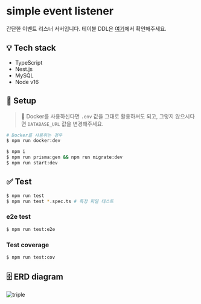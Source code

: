 # simple event listener

간단한 이벤트 리스너 서버입니다. 테이블 DDL은 [여기](https://github.com/well-balanced/simple-event-listener/blob/main/prisma/migrations/20220628114322_/migration.sql)에서 확인해주세요.

## 💡 Tech stack

- TypeScript
- Nest.js
- MySQL
- Node v16


## 🔨 Setup
> 📌 Docker를 사용하신다면 `.env` 값을 그대로 활용하셔도 되고, 그렇지 않으시다면 `DATABASE_URL` 값을 변경해주세요.

```sh
# Docker를 사용하는 경우
$ npm run docker:dev

$ npm i
$ npm run prisma:gen && npm run migrate:dev
$ npm run start:dev
```

## ✅ Test

```sh
$ npm run test
$ npm run test *.spec.ts # 특정 파일 테스트
```

### e2e test

```sh
$ npm run test:e2e
```

### Test coverage

```sh
$ npm run test:cov
```

## 🗄 ERD diagram

![triple](https://user-images.githubusercontent.com/48206623/176199054-05ee58dd-3a79-403c-b0bb-5eb144b4b962.png)
